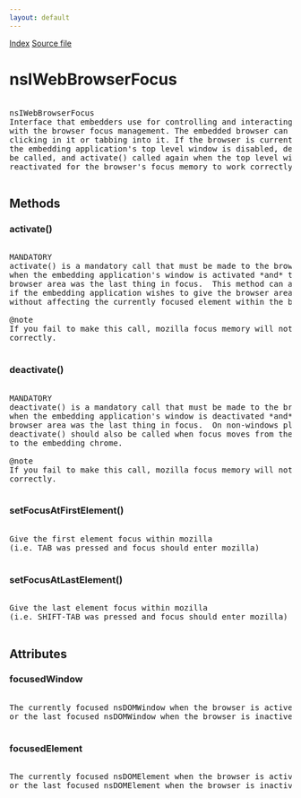 ```yaml
---
layout: default
---
```

<div id='links'><a href="../index.html">Index</a>
<a href="http://dxr.mozilla.org/mozilla-central/source/embedding/browser/nsIWebBrowserFocus.idl">Source file</a>
</div>

# nsIWebBrowserFocus #
<pre>  
nsIWebBrowserFocus  
Interface that embedders use for controlling and interacting  
with the browser focus management. The embedded browser can be focused by  
clicking in it or tabbing into it. If the browser is currently focused and  
the embedding application's top level window is disabled, deactivate() must  
be called, and activate() called again when the top level window is  
reactivated for the browser's focus memory to work correctly.  
  
</pre>
## Methods ##

### activate() ###
<pre>  
MANDATORY  
activate() is a mandatory call that must be made to the browser  
when the embedding application's window is activated *and* the   
browser area was the last thing in focus.  This method can also be called  
if the embedding application wishes to give the browser area focus,  
without affecting the currently focused element within the browser.  
  
@note  
If you fail to make this call, mozilla focus memory will not work  
correctly.  
  
</pre>
### deactivate() ###
<pre>  
MANDATORY  
deactivate() is a mandatory call that must be made to the browser  
when the embedding application's window is deactivated *and* the  
browser area was the last thing in focus.  On non-windows platforms,  
deactivate() should also be called when focus moves from the browser  
to the embedding chrome.  
  
@note  
If you fail to make this call, mozilla focus memory will not work  
correctly.  
  
</pre>
### setFocusAtFirstElement() ###
<pre>  
Give the first element focus within mozilla  
(i.e. TAB was pressed and focus should enter mozilla)  
  
</pre>
### setFocusAtLastElement() ###
<pre>  
Give the last element focus within mozilla  
(i.e. SHIFT-TAB was pressed and focus should enter mozilla)  
  
</pre>
## Attributes ##

### focusedWindow ###
<pre>  
The currently focused nsDOMWindow when the browser is active,  
or the last focused nsDOMWindow when the browser is inactive.  
  
</pre>
### focusedElement ###
<pre>  
The currently focused nsDOMElement when the browser is active,  
or the last focused nsDOMElement when the browser is inactive.  
  
</pre>